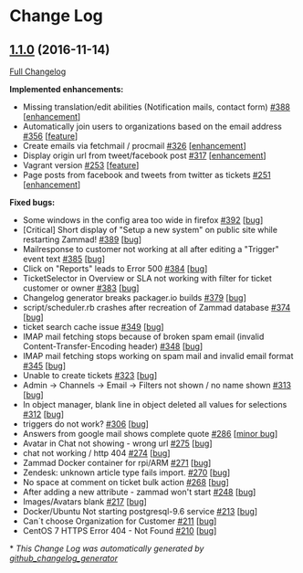 # Change Log

## [1.1.0](https://github.com/zammad/zammad/tree/1.1.0) (2016-11-14)
[Full Changelog](https://github.com/zammad/zammad/compare/1.0.1...1.1.0)

**Implemented enhancements:**

- Missing translation/edit abilities \(Notification mails, contact form\) [\#388](https://github.com/zammad/zammad/issues/388) [[enhancement](https://github.com/zammad/zammad/labels/enhancement)]
- Automatically join users to organizations based on the email address [\#356](https://github.com/zammad/zammad/issues/356) [[feature](https://github.com/zammad/zammad/labels/feature)]
- Create emails via fetchmail / procmail [\#326](https://github.com/zammad/zammad/issues/326) [[enhancement](https://github.com/zammad/zammad/labels/enhancement)]
- Display origin url from tweet/facebook post [\#317](https://github.com/zammad/zammad/issues/317) [[enhancement](https://github.com/zammad/zammad/labels/enhancement)]
- Vagrant version [\#253](https://github.com/zammad/zammad/issues/253) [[feature](https://github.com/zammad/zammad/labels/feature)]
- Page posts from facebook and tweets from twitter as tickets [\#251](https://github.com/zammad/zammad/issues/251) [[enhancement](https://github.com/zammad/zammad/labels/enhancement)]

**Fixed bugs:**

- Some windows in the config area too wide in firefox [\#392](https://github.com/zammad/zammad/issues/392) [[bug](https://github.com/zammad/zammad/labels/bug)]
- \[Critical\] Short display of "Setup a new system" on public site while restarting Zammad! [\#389](https://github.com/zammad/zammad/issues/389) [[bug](https://github.com/zammad/zammad/labels/bug)]
- Mailresponse to customer not working at all after editing a "Trigger" event text [\#385](https://github.com/zammad/zammad/issues/385) [[bug](https://github.com/zammad/zammad/labels/bug)]
- Click on "Reports" leads to Error 500 [\#384](https://github.com/zammad/zammad/issues/384) [[bug](https://github.com/zammad/zammad/labels/bug)]
- TicketSelector in Overview or SLA not working with filter for ticket customer or owner [\#383](https://github.com/zammad/zammad/issues/383) [[bug](https://github.com/zammad/zammad/labels/bug)]
- Changelog generator breaks packager.io builds [\#379](https://github.com/zammad/zammad/issues/379) [[bug](https://github.com/zammad/zammad/labels/bug)]
- script/scheduler.rb crashes after recreation of Zammad database [\#374](https://github.com/zammad/zammad/issues/374) [[bug](https://github.com/zammad/zammad/labels/bug)]
- ticket search cache issue [\#349](https://github.com/zammad/zammad/issues/349) [[bug](https://github.com/zammad/zammad/labels/bug)]
- IMAP mail fetching stops because of broken spam email \(invalid Content-Transfer-Encoding header\) [\#348](https://github.com/zammad/zammad/issues/348) [[bug](https://github.com/zammad/zammad/labels/bug)]
- IMAP mail fetching stops working on spam mail and invalid email format [\#345](https://github.com/zammad/zammad/issues/345) [[bug](https://github.com/zammad/zammad/labels/bug)]
- Unable to create tickets [\#323](https://github.com/zammad/zammad/issues/323) [[bug](https://github.com/zammad/zammad/labels/bug)]
- Admin -\> Channels -\> Email -\> Filters not shown / no name shown [\#313](https://github.com/zammad/zammad/issues/313) [[bug](https://github.com/zammad/zammad/labels/bug)]
- In object manager, blank line in object deleted all values for selections [\#312](https://github.com/zammad/zammad/issues/312) [[bug](https://github.com/zammad/zammad/labels/bug)]
- triggers do not work? [\#306](https://github.com/zammad/zammad/issues/306) [[bug](https://github.com/zammad/zammad/labels/bug)]
- Answers from google mail shows complete quote [\#286](https://github.com/zammad/zammad/issues/286) [[minor bug](https://github.com/zammad/zammad/labels/minor%20bug)]
- Avatar in Chat not showing - wrong url [\#275](https://github.com/zammad/zammad/issues/275) [[bug](https://github.com/zammad/zammad/labels/bug)]
- chat not working / http 404 [\#274](https://github.com/zammad/zammad/issues/274) [[bug](https://github.com/zammad/zammad/labels/bug)]
- Zammad Docker container for rpi/ARM [\#271](https://github.com/zammad/zammad/issues/271) [[bug](https://github.com/zammad/zammad/labels/bug)]
- Zendesk: unknown article type fails import. [\#270](https://github.com/zammad/zammad/issues/270) [[bug](https://github.com/zammad/zammad/labels/bug)]
- No space at comment on ticket bulk action  [\#268](https://github.com/zammad/zammad/issues/268) [[bug](https://github.com/zammad/zammad/labels/bug)]
- After adding a new attribute - zammad won't start [\#248](https://github.com/zammad/zammad/issues/248) [[bug](https://github.com/zammad/zammad/labels/bug)]
- Images/Avatars blank [\#217](https://github.com/zammad/zammad/issues/217) [[bug](https://github.com/zammad/zammad/labels/bug)]
- Docker/Ubuntu Not starting postgresql-9.6 service [\#213](https://github.com/zammad/zammad/issues/213) [[bug](https://github.com/zammad/zammad/labels/bug)]
- Can´t choose Organization for Customer [\#211](https://github.com/zammad/zammad/issues/211) [[bug](https://github.com/zammad/zammad/labels/bug)]
- CentOS 7 HTTPS Error 404 - Not Found [\#210](https://github.com/zammad/zammad/issues/210) [[bug](https://github.com/zammad/zammad/labels/bug)]



\* *This Change Log was automatically generated by [github_changelog_generator](https://github.com/skywinder/Github-Changelog-Generator)*
